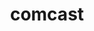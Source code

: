 ---
blog: https://corporate.comcast.com/press
codehost: https://github.com/comcast
facebook: https://www.facebook.com/comcast
images:
- comcast-icon.svg
- comcast-ar21.svg
logohandle: comcast
sort: comcast
title: comcast
twitter: https://x.com/comcast
website: https://corporate.comcast.com/
wikipedia: https://en.wikipedia.org/wiki/Comcast
---